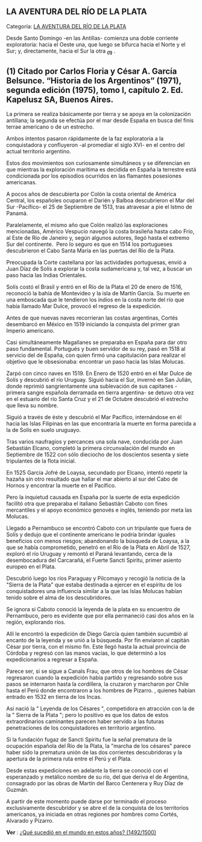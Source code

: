 ## LA AVENTURA DEL RÍO DE LA PLATA

Categoría: [LA AVENTURA DEL RÍO DE LA PLATA](http://descubrircorrientes.com.ar/2012/index.php/1210-historia-desde-el-origen-hasta-1814/tierra-argentina-1492-1588/la-aventura-del-rio-de-la-plata)

Desde Santo Domingo -en las Antillas- comienza una doble corriente exploratoria: hacia el Oeste una, que luego se bifurca hacia el Norte y el Sur; y, directamente, hacia el Sur la otra <sub><strong><span><span>(1)</span></span></strong></sub> .

## **(1)** Citado por Carlos Floria y César A. García Belsunce. “Historia de los Argentinos” (1971), segunda edición (1975), tomo I, capítulo 2. Ed. Kapelusz SA, Buenos Aires.

La primera se realiza básicamente por tierra y se apoya en la colonización antillana; la segunda se efectúa por el mar desde España en busca del finis terrae americano o de un estrecho.

Ambos intentos pasaron rápidamente de la faz exploratoria a la conquistadora y confluyeron -al promediar el siglo XVI- en el centro del actual territorio argentino.

Estos dos movimientos son curiosamente simultáneos y se diferencian en que mientras la exploración marítima es decidida en España la terrestre está condicionada por los episodios ocurridos en las flamantes posesiones americanas.

A pocos años de descubierta por Colón la costa oriental de América Central, los españoles ocuparon el Darién y Balboa descubrieron el Mar del Sur -Pacífico- el 25 de Septiembre de 1513, tras atravesar a pie el Istmo de Panamá.

Paralelamente, el mismo año que Colón realizó las exploraciones mencionadas, Américo Vespucio navegó la costa brasileña hasta cabo Frío, al Este de Río de Janeiro y, según algunos autores, llegó hasta el extremo Sur del continente.  Pero lo seguro es que en 1514 los portugueses descubrieron el Cabo Santa María en las puertas del Río de la Plata.

Preocupada la Corte castellana por las actividades portuguesas, envió a Juan Díaz de Solís a explorar la costa sudamericana y, tal vez, a buscar un paso hacia las Indias Orientales.

Solís costó el Brasil y entró en el Río de la Plata el 20 de enero de 1516, reconoció la bahía de Montevideo y la isla de Martín García. Su muerte en una emboscada que le tendieron los indios en la costa norte del río que había llamado Mar Dulce, provocó el regreso de la expedición.

Antes de que nuevas naves recorrieran las costas argentinas, Cortés desembarcó en México en 1519 iniciando la conquista del primer gran Imperio americano.

Casi simultáneamente Magallanes se preparaba en España para dar otro paso fundamental. Portugués y buen servidor de su rey, pasó en 1518 al servicio del de España, con quien firmó una capitulación para realizar el objetivo que le obsesionaba: encontrar un paso hacia las Islas Molucas.

Zarpó con cinco naves en 1519. En Enero de 1520 entró en el Mar Dulce de Solís y descubrió el río Uruguay. Siguió hacia el Sur, invernó en San Julián, donde reprimió sangrientamente una sublevación de sus capitanes -primera sangre española derramada en tierra argentina- se detuvo otra vez en el estuario del río Santa Cruz y el 21 de Octubre descubrió el estrecho que lleva su nombre.

Siguió a través de éste y descubrió el Mar Pacífico, internándose en él hacia las Islas Filipinas en las que encontraría la muerte en forma parecida a la de Solís en suelo uruguayo.

Tras varios naufragios y percances una sola nave, conducida por Juan Sebastián Elcano, completó la primera circunvalación del mundo en Septiembre de 1522 con sólo dieciocho de los doscientos sesenta y siete tripulantes de la flota inicial.

En 1525 García Jofré de Loaysa, secundado por Elcano, intentó repetir la hazaña sin otro resultado que hallar el mar abierto al sur del Cabo de Hornos y encontrar la muerte en el Pacífico.

Pero la inquietud causada en España por la suerte de esta expedición facilitó otra que preparaba el italiano Sebastián Caboto con fines mercantiles y el apoyo económico genovés e inglés, teniendo por meta las Molucas.

Llegado a Pernambuco se encontró Caboto con un tripulante que fuera de Solís y dedujo que el continente americano le podría brindar iguales beneficios con menos riesgos; abandonando la búsqueda de Loaysa, a la que se había comprometido, penetró en el Río de la Plata en Abril de 1527, exploró el río Uruguay y remontó el Paraná levantando, cerca de la desembocadura del Carcarañá, el Fuerte Sancti Spiritu, primer asiento europeo en el Plata.

Descubrió luego los ríos Paraguay y Pilcomayo y recogió la noticia de la "Sierra de la Plata" que estaba destinada a ejercer en el espíritu de los conquistadores una influencia similar a la que las Islas Molucas habían tenido sobre el alma de los descubridores.

Se ignora si Caboto conoció la leyenda de la plata en su encuentro de Pernambuco, pero es evidente que por ella permaneció casi dos años en la región, explorando ríos.

Allí le encontró la expedición de Diego García quien también sucumbió al encanto de la leyenda y se unió a la búsqueda. Por fin enviaron al capitán César por tierra, con el mismo fin. Este llegó hasta la actual provincia de Córdoba y regresó con las manos vacías, lo que determinó a los expedicionarios a regresar a España.

Parece ser, si se sigue a Canals Frau, que otros de los hombres de César regresaron cuando la expedición había partido y regresando sobre sus pasos se internaron hasta la cordillera, la cruzaron y marcharon por Chile hasta el Perú donde encontraron a los hombres de Pizarro. , quienes habían entrado en 1532 en tierra de los Incas.

Así nació la " Leyenda de los Césares ", competidora en atracción con la de la " Sierra de la Plata "; pero lo positivo es que los datos de estos extraordinarios caminantes parecen haber servido a las futuras penetraciones de los conquistadores en territorio argentino.

Si la fundación fugaz de Sancti Spiritu fue la señal prematura de la ocupación española del Río de la Plata, la "marcha de los césares" parece haber sido la prematura unión de las dos corrientes descubridoras y la apertura de la primera ruta entre el Perú y el Plata.

Desde estas expediciones en adelante la tierra se conoció con el esperanzado y metálico nombre de su río, del que deriva el de Argentina, consagrado por las obras de Martín del Barco Centenera y Ruy Díaz de Guzmán.

A partir de este momento puede darse por terminado el proceso exclusivamente descubridor y se abre el de la conquista de los territorios americanos, ya iniciada en otras regiones por hombres como Cortés, Alvarado y Pizarro.

**Ver** : [¿Qué sucedió en el mundo en estos años? (1492/1500)](http://descubrircorrientes.com.ar/2012/index.php/1210-historia-desde-el-origen-hasta-1814/tierra-argentina-1492-1588/index.php?option=com_content&view=category&id=487&Itemid=510)